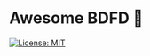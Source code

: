# Awesome BDFD 🤖 

[![License: MIT](https://img.shields.io/badge/License-MIT-yellow.svg)](https://opensource.org/licenses/MIT)
